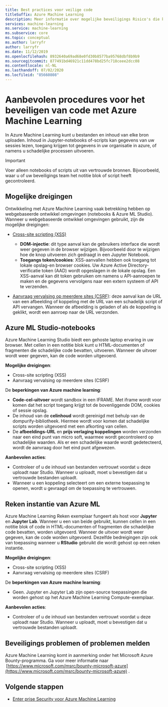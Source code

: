 ```yaml
---
title: Best practices voor veilige code
titleSuffix: Azure Machine Learning
description: Meer informatie over mogelijke beveiligings Risico's die kunnen optreden bij het ontwikkelen van Azure Machine Learning. Meer informatie over de oplossingen die door Azure ML worden geboden en aanbevolen procedures om ervoor te zorgen dat uw ontwikkel omgevingen beveiligd blijven.
services: machine-learning
ms.service: machine-learning
ms.subservice: core
ms.topic: conceptual
ms.author: larryfr
author: larryfr
ms.date: 11/12/2019
ms.openlocfilehash: 8932640a69ad68e0fd30b8577ba95768dbf8b9b9
ms.sourcegitcommit: 877491bd46921c11dd478bd25fc718ceee2dcc08
ms.contentlocale: nl-NL
ms.lasthandoff: 07/02/2020
ms.locfileid: "85660808"
---
```

# <a name="secure-code-best-practices-with-azure-machine-learning"></a>Aanbevolen procedures voor het beveiligen van code met Azure Machine Learning

In Azure Machine Learning kunt u bestanden en inhoud van elke bron uploaden. Inhoud in Jupyter-notebooks of-scripts kan gegevens van uw sessies lezen, toegang krijgen tot gegevens in uw organisatie in azure, of namens u schadelijke processen uitvoeren.

> [!IMPORTANT]
> Voer alleen notebooks of scripts uit van vertrouwde bronnen. Bijvoorbeeld, waar u of uw beveiligings team het notitie blok of script heeft gecontroleerd.

## <a name="potential-threats"></a>Mogelijke dreigingen

Ontwikkeling met Azure Machine Learning vaak betrekking hebben op webgebaseerde ontwikkel omgevingen (notebooks & Azure ML Studio). Wanneer u webgebaseerde ontwikkel omgevingen gebruikt, zijn de mogelijke dreigingen:

* [Cross-site scripting (XSS)](https://owasp.org/www-community/attacks/xss/)

    * __DOM-injectie__: dit type aanval kan de gebruikers interface die wordt weer gegeven in de browser wijzigen. Bijvoorbeeld door te wijzigen hoe de knop uitvoeren zich gedraagt in een Jupyter Notebook.
    * __Toegangs token/cookies__: XSS-aanvallen hebben ook toegang tot lokale opslag-en browser cookies. Uw Azure Active Directory-verificatie token (AAD) wordt opgeslagen in de lokale opslag. Een XSS-aanval kan dit token gebruiken om namens u API-aanroepen te maken en de gegevens vervolgens naar een extern systeem of API te verzenden.

* [Aanvraag vervalsing op meerdere sites (CSRF)](https://owasp.org/www-community/attacks/csrf): deze aanval kan de URL van een afbeelding of koppeling met de URL van een schadelijk script of API vervangen. Wanneer de afbeelding is geladen of als de koppeling is geklikt, wordt een aanroep naar de URL verzonden.

## <a name="azure-ml-studio-notebooks"></a>Azure ML Studio-notebooks

Azure Machine Learning Studio biedt een gehoste laptop ervaring in uw browser. Met cellen in een notitie blok kunt u HTML-documenten of fragmenten die schadelijke code bevatten, uitvoeren.  Wanneer de uitvoer wordt weer gegeven, kan de code worden uitgevoerd.

__Mogelijke dreigingen__:
* Cross-site scripting (XSS)
* Aanvraag vervalsing op meerdere sites (CSRF)

De __beperkingen van Azure machine learning__:
* __Code-cel-uitvoer__ wordt sandbox in een IFRAME. Met iframe wordt voor komen dat het script toegang krijgt tot de bovenliggende DOM, cookies of sessie opslag.
* De inhoud van de __celinhoud__ wordt gereinigd met behulp van de dompurify-bibliotheek. Hiermee wordt voor komen dat schadelijke scripts worden uitgevoerd met een afkorting van cellen.
* De __afbeeldings-URL__ en __prijs verlaging koppelingen__ worden verzonden naar een eind punt van micro soft, waarmee wordt gecontroleerd op schadelijke waarden. Als er een schadelijke waarde wordt gedetecteerd, wordt de aanvraag door het eind punt afgewezen.

__Aanbevolen acties__:
* Controleer of u de inhoud van bestanden vertrouwt voordat u deze uploadt naar Studio. Wanneer u uploadt, moet u bevestigen dat u vertrouwde bestanden uploadt.
* Wanneer u een koppeling selecteert om een externe toepassing te openen, wordt u gevraagd om de toepassing te vertrouwen.

## <a name="azure-ml-compute-instance"></a>Reken instantie van Azure ML

Azure Machine Learning Reken exemplaar fungeert als host voor __Jupyter__ en __Jupyter Lab__. Wanneer u een van beide gebruikt, kunnen cellen in een notitie blok of code in HTML-documenten of fragmenten die schadelijke code bevatten, worden uitgevoerd. Wanneer de uitvoer wordt weer gegeven, kan de code worden uitgevoerd. Dezelfde bedreigingen zijn ook van toepassing wanneer u __RStudio__ gebruikt die wordt gehost op een reken instantie.

__Mogelijke dreigingen__:
* Cross-site scripting (XSS)
* Aanvraag vervalsing op meerdere sites (CSRF)

De __beperkingen van Azure machine learning__:
* Geen. Jupyter en Jupyter Lab zijn open-source toepassingen die worden gehost op het Azure Machine Learning Compute-exemplaar.

__Aanbevolen acties__:
* Controleer of u de inhoud van bestanden vertrouwt voordat u deze uploadt naar Studio. Wanneer u uploadt, moet u bevestigen dat u vertrouwde bestanden uploadt.

## <a name="report-security-issues-or-concerns"></a>Beveiligings problemen of problemen melden 

Azure Machine Learning komt in aanmerking onder het Microsoft Azure Bounty-programma. Ga voor meer informatie naar  [https://www.microsoft.com/msrc/bounty-microsoft-azure](https://www.microsoft.com/msrc/bounty-microsoft-azure) .

## <a name="next-steps"></a>Volgende stappen

* [Enter prise Security voor Azure Machine Learning](concept-enterprise-security.md)